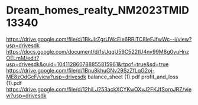 # Dream_homes_realty_NM2023TMID13340
https://drive.google.com/file/d/1BkJIrZgrUWcEIe6RRiTC8leFJfwWc--i/view?usp=drivesdk
https://docs.google.com/document/d/1sUqqU59C522tU4nv99M8g0vuHnzOELmM/edit?usp=drivesdk&ouid=104112860788855815961&rtpof=true&sd=true
https://drive.google.com/file/d/1Bnu8khuGNv29SzZfLqG2oj-ME8zOdGcF/view?usp=drivesdk
balance_sheet (1).pdf
profit_and_loss (1).pdf
https://drive.google.com/file/d/12hiLJ253ackXCYKwOXvJ2FKJfSoroJRZ/view?usp=drivesdk
